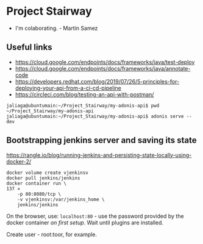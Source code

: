 # Project Stairway

* I'm colaborating. - Martin Samez

## Useful links

* <https://cloud.google.com/endpoints/docs/frameworks/java/test-deploy>
* <https://cloud.google.com/endpoints/docs/frameworks/java/annotate-code>
* <https://developers.redhat.com/blog/2019/07/26/5-principles-for-deploying-your-api-from-a-ci-cd-pipeline>
* <https://circleci.com/blog/testing-an-api-with-postman/>

```console
jaliaga@ubuntumain:~/Project_Stairway/my-adonis-api$ pwd
~/Project_Stairway/my-adonis-api
jaliaga@ubuntumain:~/Project_Stairway/my-adonis-api$ adonis serve --dev
```

## Bootstrapping jenkins server and saving its state

<https://rangle.io/blog/running-jenkins-and-persisting-state-locally-using-docker-2/>


```console
docker volume create vjenkinsv
docker pull jenkins/jenkins
docker container run \                                                                                                                                                                                   137 ⨯
    -p 80:8080/tcp \
    -v vjenkinsv:/var/jenkins_home \
    jenkins/jenkins
```

On the browser, use: `localhost:80` - use the password provided by the docker container _on first setup_. Wait until plugins are installed.

Create user - root:toor, for example.



